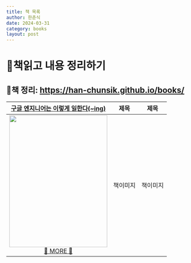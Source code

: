 ```yaml
---
title: 책 목록
author: 한춘식
date: 2024-03-31
category: books
layout: post
---
```


# 📖책읽고 내용 정리하기
## 👀책 정리: https://han-chunsik.github.io/books/
|[구글 엔지니어는 이렇게 일한다(~ing)](https://github.com/saseungmin/reading_books_record_repository/tree/master/summarize_books_in_markdown/%ED%95%A8%EC%88%98%ED%98%95%20%EC%9E%90%EB%B0%94%EC%8A%A4%ED%81%AC%EB%A6%BD%ED%8A%B8)|제목|제목|
|:---:|:---:|:---:|
|<img src="https://github.com/han-chunsik/books/assets/163226671/b0781aab-4a78-4bc5-ae6e-361418b6fd54" width="260" height="350"/> <br> [👀 MORE 👀](https://han-chunsik.github.io/books/books/2024-03-31-Software_Engineering_at_Google.html)|책이미지|책이미지|
